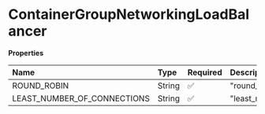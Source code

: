 # ContainerGroupNetworkingLoadBalancer

**Properties**

| Name                        | Type   | Required | Description                   |
| :-------------------------- | :----- | :------- | :---------------------------- |
| ROUND_ROBIN                 | String | ✅       | "round_robin"                 |
| LEAST_NUMBER_OF_CONNECTIONS | String | ✅       | "least_number_of_connections" |
